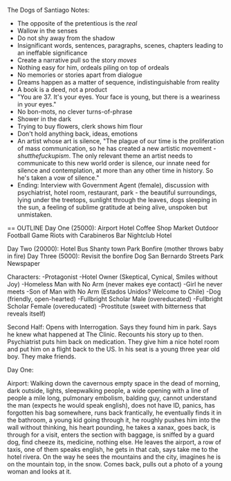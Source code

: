 The Dogs of Santiago Notes:

* The opposite of the pretentious is the *real*
* Wallow in the senses
* Do not shy away from the shadow
* Insignificant words, sentences, paragraphs, scenes, chapters leading to an ineffable significance
* Create a narrative pull so the story *moves*
* Nothing easy for him, ordeals piling on top of ordeals
* No memories or stories apart from dialogue
* Dreams happen as a matter of sequence, indistinguishable from reality
* A book is a deed, not a product
* "You are 37. It's your eyes. Your face is young, but there is a weariness in your eyes."
* No bon-mots, no clever turns-of-phrase
* Shower in the dark
* Trying to buy flowers, clerk shows him flour
* Don't hold anything back, ideas, emotions
* An artist whose art is silence, "The plague of our time is the proliferation of mass communication, so he has created a new artistic movement - *shutthefuckupism*. The only relevant theme an artist needs to communicate to this new world order is silence, our innate need for silence and contemplation, at more than any other time in history. So he's taken a vow of silence."
* Ending: Interview with Government Agent (female), discussion with psychiatrist, hotel room, restaurant, park - the beautiful surroundings, lying under the treetops, sunlight through the leaves, dogs sleeping in the sun, a feeling of sublime gratitude at being alive, unspoken but unmistaken.

== OUTLINE
Day One (25000):
Airport
Hotel
Coffee Shop
Market
Outdoor Football Game
Riots with Carabineros
Bar
Nightclub
Hotel

Day Two (20000):
Hotel
Bus
Shanty town
Park
Bonfire (mother throws baby in fire)
Day Three (5000):
Revisit the bonfire
Dog
San Bernardo Streets
Park
Newspaper

Characters:
-Protagonist
-Hotel Owner (Skeptical, Cynical, Smiles without Joy)
-Homeless Man with No Arm (never makes eye contact)
-Girl he never meets
-Son of Man with No Arm (Estados Unidos? Welcome to Chile)
-Dog (friendly, open-hearted)
-Fullbright Scholar Male (overeducated)
-Fullbright Scholar Female (overeducated)
-Prostitute (sweet with bitterness that reveals itself)


Second Half: Opens with Interrogation. Says they found him in park. Says he knew what happened at The Clinic. Recounts his story up to then. Psychiatrist puts him back on medication. They give him a nice hotel room and put him on a flight back to the US. In his seat is a young three year old boy. They make friends.



Day One:

Airport:
Walking down the cavernous empty space in the dead of morning, dark outside, lights, sleepwalking people, a wide opening with a  line of people a mile long, pulmonary embolism, balding guy, cannot understand the man (expects he would speak english), does not have ID, panics, has forgotten his bag somewhere, runs back frantically, he eventually finds it in the bathroom, a young kid going through it, he roughly pushes him into the wall without thinking, his heart pounding, he takes a xanax, goes back, is through for a visit, enters the section with baggage, is sniffed by a guard dog, find cheeze its, medicine, nothing else. He leaves the airport, a row of taxis, one of them speaks english, he gets in that cab, says take me to the hotel rivera. On the way he sees the mountains and the city, imagines he is on the mountain top, in the snow. Comes back, pulls out a photo of a young woman and looks at it.